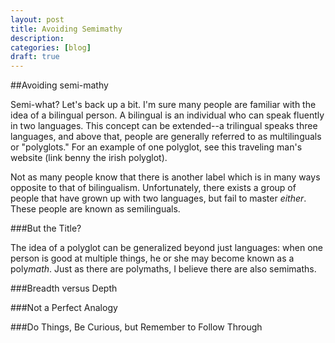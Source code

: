 ```yaml
---
layout: post
title: Avoiding Semimathy
description: 
categories: [blog]
draft: true
---
```


##Avoiding semi-mathy

Semi-what? Let's back up a bit. I'm sure many people are familiar with the idea of a bilingual person. A bilingual is an individual who can speak fluently in two languages. This concept can be extended--a trilingual speaks three languages, and above that, people are generally referred to as multilinguals or "polyglots." For an example of one polyglot, see this traveling man's website (link benny the irish polyglot).

Not as many people know that there is another label which is in many ways opposite to that of bilingualism. Unfortunately, there exists a group of people that have grown up with two languages, but fail to master *either*. These people are known as semilinguals.

###But the Title?

The idea of a polyglot can be generalized beyond just languages: when one person is good at multiple things, he or she may become known as a poly*math*. Just as there are polymaths, I believe there are also semimaths.

###Breadth versus Depth

###Not a Perfect Analogy

###Do Things, Be Curious, but Remember to Follow Through